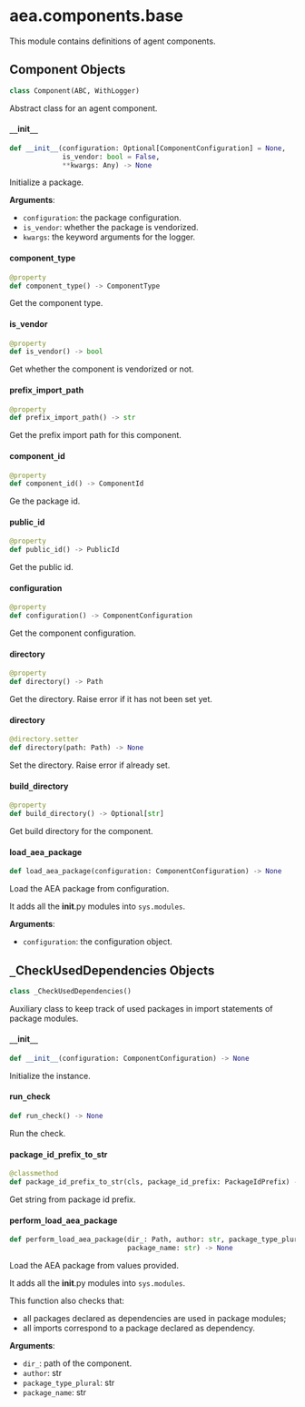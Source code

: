 <a id="aea.components.base"></a>

# aea.components.base

This module contains definitions of agent components.

<a id="aea.components.base.Component"></a>

## Component Objects

```python
class Component(ABC, WithLogger)
```

Abstract class for an agent component.

<a id="aea.components.base.Component.__init__"></a>

#### `__`init`__`

```python
def __init__(configuration: Optional[ComponentConfiguration] = None,
             is_vendor: bool = False,
             **kwargs: Any) -> None
```

Initialize a package.

**Arguments**:

- `configuration`: the package configuration.
- `is_vendor`: whether the package is vendorized.
- `kwargs`: the keyword arguments for the logger.

<a id="aea.components.base.Component.component_type"></a>

#### component`_`type

```python
@property
def component_type() -> ComponentType
```

Get the component type.

<a id="aea.components.base.Component.is_vendor"></a>

#### is`_`vendor

```python
@property
def is_vendor() -> bool
```

Get whether the component is vendorized or not.

<a id="aea.components.base.Component.prefix_import_path"></a>

#### prefix`_`import`_`path

```python
@property
def prefix_import_path() -> str
```

Get the prefix import path for this component.

<a id="aea.components.base.Component.component_id"></a>

#### component`_`id

```python
@property
def component_id() -> ComponentId
```

Ge the package id.

<a id="aea.components.base.Component.public_id"></a>

#### public`_`id

```python
@property
def public_id() -> PublicId
```

Get the public id.

<a id="aea.components.base.Component.configuration"></a>

#### configuration

```python
@property
def configuration() -> ComponentConfiguration
```

Get the component configuration.

<a id="aea.components.base.Component.directory"></a>

#### directory

```python
@property
def directory() -> Path
```

Get the directory. Raise error if it has not been set yet.

<a id="aea.components.base.Component.directory"></a>

#### directory

```python
@directory.setter
def directory(path: Path) -> None
```

Set the directory. Raise error if already set.

<a id="aea.components.base.Component.build_directory"></a>

#### build`_`directory

```python
@property
def build_directory() -> Optional[str]
```

Get build directory for the component.

<a id="aea.components.base.load_aea_package"></a>

#### load`_`aea`_`package

```python
def load_aea_package(configuration: ComponentConfiguration) -> None
```

Load the AEA package from configuration.

It adds all the __init__.py modules into `sys.modules`.

**Arguments**:

- `configuration`: the configuration object.

<a id="aea.components.base._CheckUsedDependencies"></a>

## `_`CheckUsedDependencies Objects

```python
class _CheckUsedDependencies()
```

Auxiliary class to keep track of used packages in import statements of package modules.

<a id="aea.components.base._CheckUsedDependencies.__init__"></a>

#### `__`init`__`

```python
def __init__(configuration: ComponentConfiguration) -> None
```

Initialize the instance.

<a id="aea.components.base._CheckUsedDependencies.run_check"></a>

#### run`_`check

```python
def run_check() -> None
```

Run the check.

<a id="aea.components.base._CheckUsedDependencies.package_id_prefix_to_str"></a>

#### package`_`id`_`prefix`_`to`_`str

```python
@classmethod
def package_id_prefix_to_str(cls, package_id_prefix: PackageIdPrefix) -> str
```

Get string from package id prefix.

<a id="aea.components.base.perform_load_aea_package"></a>

#### perform`_`load`_`aea`_`package

```python
def perform_load_aea_package(dir_: Path, author: str, package_type_plural: str,
                             package_name: str) -> None
```

Load the AEA package from values provided.

It adds all the __init__.py modules into `sys.modules`.

This function also checks that:
 - all packages declared as dependencies are used in package modules;
 - all imports correspond to a package declared as dependency.

**Arguments**:

- `dir_`: path of the component.
- `author`: str
- `package_type_plural`: str
- `package_name`: str

